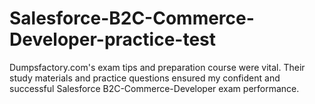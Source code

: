 # Salesforce-B2C-Commerce-Developer-practice-test
Dumpsfactory.com's exam tips and preparation course were vital. Their study materials and practice questions ensured my confident and successful Salesforce B2C-Commerce-Developer exam performance.
